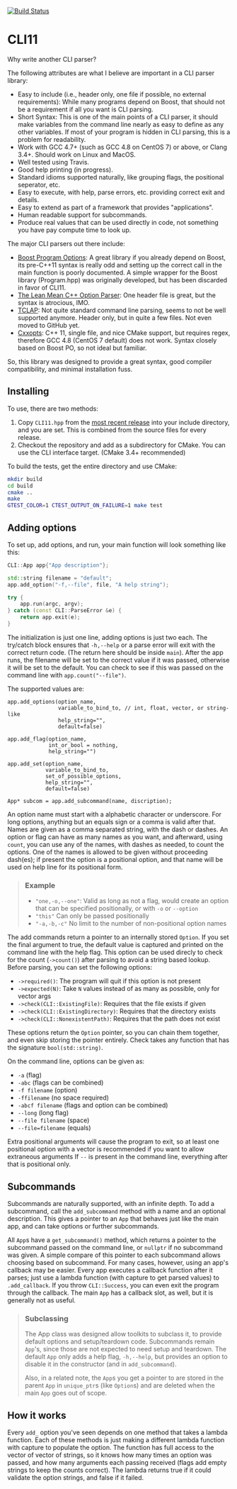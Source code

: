 [![Build Status](https://travis-ci.org/henryiii/CLI11.svg?branch=master)](https://travis-ci.org/henryiii/CLI11)

# CLI11

Why write another CLI parser?


The following attributes are what I believe are important in a CLI parser library:

* Easy to include (i.e., header only, one file if possible, no external requirements): While many programs depend on Boost, that should not be a requirement if all you want is CLI parsing.
* Short Syntax: This is one of the main points of a CLI parser, it should make variables from the command line nearly as easy to define as any other variables. If most of your program is hidden in CLI parsing, this is a problem for readability.
* Work with GCC 4.7+ (such as GCC 4.8 on CentOS 7) or above, or Clang 3.4+. Should work on Linux and MacOS.
* Well tested using Travis.
* Good help printing (in progress).
* Standard idioms supported naturally, like grouping flags, the positional seperator, etc.
* Easy to execute, with help, parse errors, etc. providing correct exit and details.
* Easy to extend as part of a framework that provides "applications".
* Human readable support for subcommands.
* Produce real values that can be used directly in code, not something you have pay compute time to look up.

The major CLI parsers out there include:

* [Boost Program Options](http://www.boost.org/doc/libs/1_63_0/doc/html/program_options.html): A great library if you already depend on Boost, its pre-C++11 syntax is really odd and setting up the correct call in the main function is poorly documented. A simple wrapper for the Boost library (Program.hpp) was originally developed, but has been discarded in favor of CLI11.
* [The Lean Mean C++ Option Parser](http://optionparser.sourceforge.net): One header file is great, but the syntax is atrocious, IMO.
* [TCLAP](http://tclap.sourceforge.net): Not quite standard command line parsing, seems to not be well supported anymore. Header only, but in quite a few files. Not even moved to GitHub yet.
* [Cxxopts](https://github.com/jarro2783/cxxopts): C++ 11, single file, and nice CMake support, but requires regex, therefore GCC 4.8 (CentOS 7 default) does not work. Syntax closely based on Boost PO, so not ideal but familiar.

So, this library was designed to provide a great syntax, good compiler compatibility, and minimal installation fuss.

## Installing

To use, there are two methods:

1. Copy `CLI11.hpp` from the [most recent release](https://github.com/henryiii/CLI11/releases) into your include directory, and you are set. This is combined from the source files  for every release.
2. Checkout the repository and add as a subdirectory for CMake. You can use the CLI interface target. (CMake 3.4+ recommended)

To build the tests, get the entire directory and use CMake:

```bash
mkdir build
cd build
cmake ..
make
GTEST_COLOR=1 CTEST_OUTPUT_ON_FAILURE=1 make test
```

## Adding options

To set up, add options, and run, your main function will look something like this:

```cpp
CLI::App app{"App description"};

std::string filename = "default";
app.add_option("-f,--file", file, "A help string");

try {
    app.run(argc, argv);
} catch (const CLI::ParseError &e) {
    return app.exit(e);
}
```

The initialization is just one line, adding options is just two each. The try/catch block ensures that `-h,--help` or a parse error will exit with the correct return code. (The return here should be inside `main`). After the app runs, the filename will be set to the correct value if it was passed, otherwise it will be set to the default. You can check to see if this was passed on the command line with `app.count("--file")`.

The supported values are:

```
app.add_options(option_name,
                variable_to_bind_to, // int, float, vector, or string-like
                help_string="",
                default=false)

app.add_flag(option_name,
             int_or_bool = nothing,
             help_string="")

app.add_set(option_name,
            variable_to_bind_to,
            set_of_possible_options,
            help_string="",
            default=false)

App* subcom = app.add_subcommand(name, discription);

```

An option name must start with a alphabetic character or underscore. For long options, anything but an equals sign or a comma is valid after that. Names are given as a comma separated string, with the dash or dashes. An option or flag can have as many names as you want, and afterward, using `count`, you can use any of the names, with dashes as needed, to count the options. One of the names is allowed to be given without proceeding dash(es); if present the option is a positional option, and that name will be used on help line for its positional form.

> ### Example
>
> * `"one,-o,--one"`: Valid as long as not a flag, would create an option that can be specified positionally, or with `-o` or `--option`
> * `"this"` Can only be passed positionally
> * `"-a,-b,-c"` No limit to the number of non-positional option names


The add commands return a pointer to an internally stored `Option`. If you set the final argument to true, the default value is captured and printed on the command line with the help flag. This option can be used direcly to check for the count (`->count()`) after parsing to avoid a string based lookup. Before parsing, you can set the following options:

* `->required()`: The program will quit if this option is not present
* `->expected(N)`: Take `N` values instead of as many as possible, only for vector args
* `->check(CLI::ExistingFile)`: Requires that the file exists if given
* `->check(CLI::ExistingDirectory)`: Requires that the directory exists
* `->check(CLI::NonexistentPath)`: Requires that the path does not exist

These options return the `Option` pointer, so you can chain them together, and even skip storing the pointer entirely. Check takes any function that has the signature `bool(std::string)`.


On the command line, options can be given as:

* `-a` (flag)
* `-abc` (flags can be combined)
* `-f filename` (option)
* `-ffilename` (no space required)
* `-abcf filename` (flags and option can be combined)
* `--long` (long flag)
* `--file filename` (space)
* `--file=filename` (equals)

Extra positional arguments will cause the program to exit, so at least one positional option with a vector is recommended if you want to allow extraneous arguments
If `--` is present in the command line,
everything after that is positional only.


## Subcommands

Subcommands are naturally supported, with an infinite depth. To add a subcommand, call the `add_subcommand` method with a name and an optional description. This gives a pointer to an `App` that behaves just like the main app, and can take options or further subcommands.

All `App`s have a `get_subcommand()` method, which returns a pointer to the subcommand passed on the command line, or `nullptr` if no subcommand was given. A simple compare of this pointer to each subcommand allows choosing based on subcommand. For many cases, however, using an app's callback may be easier. Every app executes a callback function after it parses; just use a lambda function (with capture to get parsed values) to `.add_callback`. If you throw `CLI::Success`, you can
even exit the program through the callback. The main `App` has a callback slot, as well, but it is generally not as useful.



> ### Subclassing
> 
> The App class was designed allow toolkits to subclass it, to provide default options and setup/teardown code. Subcommands remain `App`'s, since those are not expected to need setup and teardown. The default `App` only adds a help flag, `-h,--help`, but provides an option to disable it in the constructor (and in `add_subcommand`). 
>
> Also, in a related note, the `App`s you get a pointer to are stored in the parent `App` in `unique_ptr`s (like `Option`s) and are deleted when the main `App` goes out of scope.


## How it works

Every `add_` option you've seen depends on one method that takes a lambda function. Each of these methods is just making a different lambda function with capture to populate the option. The function has full access to the vector of vector of strings, so it knows how many times an option was passed, and how many arguments each passing received (flags add empty strings to keep the counts correct). The lambda returns true if it could validate the option strings, and
false if it failed.


